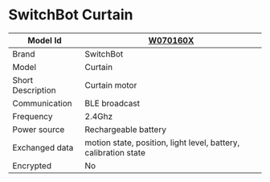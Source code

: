 # SwitchBot Curtain

|Model Id|[W070160X](https://github.com/theengs/decoder/blob/development/src/devices/SBCU_json.h)|
|-|-|
|Brand|SwitchBot|
|Model|Curtain|
|Short Description|Curtain motor|
|Communication|BLE broadcast|
|Frequency|2.4Ghz|
|Power source|Rechargeable battery|
|Exchanged data|motion state, position, light level, battery, calibration state|
|Encrypted|No|
